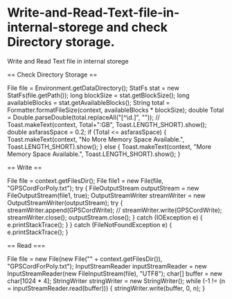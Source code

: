 # Write-and-Read-Text-file-in-internal-storege and check Directory storage.
Write and Read Text file in internal storege

== Check Directory Storage ==

 File file = Environment.getDataDirectory();
 StatFs stat = new StatFs(file.getPath());
 long blockSize = stat.getBlockSize();
 long availableBlocks = stat.getAvailableBlocks();
 String total = Formatter.formatFileSize(context, availableBlocks * blockSize);
 double Total = Double.parseDouble(total.replaceAll("[^\\d.]", ""));
 //  Toast.makeText(context, Total+":GB", Toast.LENGTH_SHORT).show();
 double asfarasSpace = 0.2;
 if (Total <= asfarasSpace) {
     Toast.makeText(context, "No More Memory Space Available.", Toast.LENGTH_SHORT).show();
 } else {
     Toast.makeText(context, "More Memory Space Available.", Toast.LENGTH_SHORT).show();
 }
 
== Write ==

 File file = context.getFilesDir();
 File file1 = new File(file, "GPSCordForPoly.txt");
 try {
 FileOutputStream outputStream = new FileOutputStream(file1, true);
 OutputStreamWriter streamWriter = new OutputStreamWriter(outputStream);
 try {
     streamWriter.append(GPSCordWrite);  // streamWriter.write(GPSCordWrite);
     streamWriter.close();
     outputStream.close();
} catch (IOException e) {
      e.printStackTrace();
}
} catch (FileNotFoundException e) {
      e.printStackTrace();
 }
            
== Read ===

 File file = new File(new File("" + context.getFilesDir()), "GPSCordForPoly.txt");
 InputStreamReader inputStreamReader = new InputStreamReader(new FileInputStream(file), "UTF8");
 char[] buffer = new char[1024 * 4];
 StringWriter stringWriter = new StringWriter();
 while (-1 != (n = inputStreamReader.read(buffer))) 
 {
   stringWriter.write(buffer, 0, n);
 }
